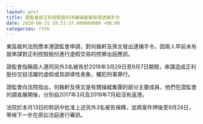 ```yaml
---
layout: post
title: 證監會就正利控股股份涉嫌操縱者取得逮捕手令
date: 2020-08-31 18:51:37.000000000 +08:00
categories: rthk
---
```


東區裁判法院應本港證監會申請，對何銘軒及孫文發出逮捕手令，因兩人早前未有就串謀對正利控股股份進行虛假交易的控罪出庭應訊。

證監會指稱兩人連同另外3名被告於2016年3月29日至9月7日期間，串謀造成正利股份交投活躍的虛假或具誤導性表象，觸犯刑事罪行。

證監會向法院指出，何銘軒及孫文是有關操縱集團的部分主要成員，他們在證監會的調查展開後，分別自2017年3月及2019年7月起沒有返港。

法院於本月13日的聆訊中批准上述另外3名被告保釋，並將案件押後至9月24日，等候下一步在原訟法庭進行審訊。
